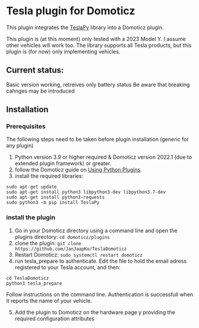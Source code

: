 # Tesla plugin for Domoticz
This plugin integrates the [TeslaPy](https://github.com/tdorssers/TeslaPy) library into a Domoticz plugin.

This plugin is (at this moment) only tested with a 2023 Model Y. I assume other vehicles will work too. The library supports all Tesla products, but this plugin is (for now) only implementing vehicles.

## Current status:
Basic version working, retreives only battery status
Be aware that breaking cahnges may be introduced

## Installation

### Prerequisites
The following steps need to be taken before plugin installation (generic for any plugin)
1. Python version 3.9 or higher required & Domoticz version 2022.1 (due to extended plugin framework) or greater. 
2. follow the Domoticz guide on [Using Python Plugins](https://www.domoticz.com/wiki/Using_Python_plugins).
3. install the required libraries:
```
sudo apt-get update
sudo apt-get install python3 libpython3-dev libpython3.7-dev
sudo apt-get install python3-requests
sudo python3 -m pip install TeslaPy
```
### install the plugin
1. Go in your Domoticz directory using a command line and open the plugins directory:
 ```cd domoticz/plugins```
2. clone the plugin:
 ```git clone https://github.com/JanJaapKo/TeslaDomoticz```
3. Restart Domoticz:
 ```sudo systemctl restart domoticz```
4. run tesla_prepare to authenticate. Edit the file to hold the email adress registered to your Tesla account, and then:
 ```
cd TeslaDomoticz
python3 tesla_prepare
```

 Follow instructions on the command line. Authentication is successfull when it reports the name of your vehicle.
 
 5. Add the plugin to Domoticz on the hardware page y providing the required configuration attributes
 
